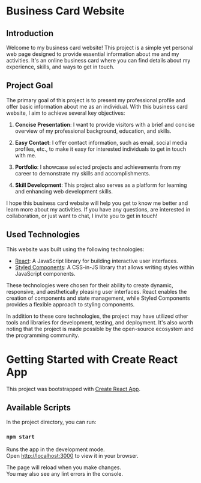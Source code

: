 # Business Card Website

## Introduction

Welcome to my business card website! This project is a simple yet personal web page designed to provide essential information about me and my activities. It's an online business card where you can find details about my experience, skills, and ways to get in touch.

## Project Goal

The primary goal of this project is to present my professional profile and offer basic information about me as an individual. With this business card website, I aim to achieve several key objectives:

1. **Concise Presentation**: I want to provide visitors with a brief and concise overview of my professional background, education, and skills.

2. **Easy Contact**: I offer contact information, such as email, social media profiles, etc., to make it easy for interested individuals to get in touch with me.

3. **Portfolio**: I showcase selected projects and achievements from my career to demonstrate my skills and accomplishments.

5. **Skill Development**: This project also serves as a platform for learning and enhancing web development skills.

I hope this business card website will help you get to know me better and learn more about my activities. If you have any questions, are interested in collaboration, or just want to chat, I invite you to get in touch!

## Used Technologies

This website was built using the following technologies:

- [React](https://reactjs.org/): A JavaScript library for building interactive user interfaces.
- [Styled Components](https://styled-components.com/): A CSS-in-JS library that allows writing styles within JavaScript components.

These technologies were chosen for their ability to create dynamic, responsive, and aesthetically pleasing user interfaces. React enables the creation of components and state management, while Styled Components provides a flexible approach to styling components.

In addition to these core technologies, the project may have utilized other tools and libraries for development, testing, and deployment. It's also worth noting that the project is made possible by the open-source ecosystem and the programming community.

# Getting Started with Create React App

This project was bootstrapped with [Create React App](https://github.com/facebook/create-react-app).

## Available Scripts

In the project directory, you can run:

### `npm start`

Runs the app in the development mode.\
Open [http://localhost:3000](http://localhost:3000) to view it in your browser.

The page will reload when you make changes.\
You may also see any lint errors in the console.


